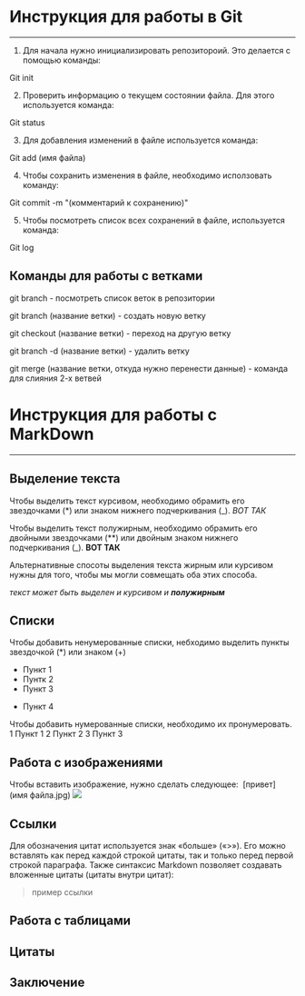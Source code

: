 # Инструкция для работы в Git
***


1. Для начала нужно инициализировать репозитороий. Это делается с помощью команды:

Git init

2. Проверить информацию о текущем состоянии файла. Для этого используется команда:

Git status

3. Для добавления изменений в файле используется команда:

Git add (имя файла)

4. Чтобы сохранить изменения в файле, необходимо исползовать команду:

Git commit -m "(комментарий к сохранению)"

5. Чтобы посмотреть список всех сохранений в файле, используется команда:

Git  log


 ## Команды для работы с ветками

git branch - посмотреть список веток в репозитории

git branch (название ветки) - создать новую ветку

git checkout (название ветки) - переход на другую ветку

git branch -d (название ветки) - удалить ветку

git merge (название ветки, откуда нужно перенести данные) - команда для слияния 2-х ветвей



# Инструкция для работы с MarkDown
***

## Выделение текста


Чтобы выделить текст курсивом, необходимо обрамить его звездочками (*) или знаком нижнего подчеркивания (_).  *ВОТ ТАК*


Чтобы выделить текст полужирным, необходимо обрамить его двойными звездочками (**) или двойным знаком нижнего подчеркивания (_). **ВОТ ТАК**

Альтернативные спосоты выделения текста жирным или курсивом нужны для того, чтобы мы могли совмещать оба этих способа.


_текст может быть выделен и курсивом и **полужирным**_
## Списки


Чтобы добавить ненумерованные списки, небходимо выделить пункты звездочкой (*) или знаком (+)
* Пункт 1
* Пунтк 2
* Пункт 3
+ Пункт 4

Чтобы добавить нумерованные списки, необходимо их пронумеровать.
1 Пункт 1
2 Пункт 2
3 Пункт 3

## Работа с изображениями

Чтобы вставить изображение, нужно сделать следующее:
![]()
[привет]
(имя файла.jpg)
![](markdown.png)

## Ссылки

Для обозначения цитат используется знак «больше» («>»). Его можно вставлять как перед каждой строкой цитаты, так и только перед первой строкой параграфа. Также синтаксис Markdown позволяет создавать вложенные цитаты (цитаты внутри цитат):

>пример ссылки

## Работа с таблицами

## Цитаты

## Заключение 
